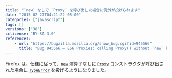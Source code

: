 ```yaml
---
title: "`new` なしで `Proxy` を呼び出した場合に例外が投げられます"
date: "2015-02-27T04:21:22-05:00"
categories: ["javascript"]
tags: []
versions: ["38"]
cclicense: "BY-SA 3.0"
references:
    - url: "https://bugzilla.mozilla.org/show_bug.cgi?id=945566"
      title: "Bug 945566 – ES6 Proxies: calling Proxy() without `new` keyword -> TypeError"
---
```

Firefox は、仕様に従って、[`new`](https://developer.mozilla.org/ja/docs/Web/JavaScript/Reference/Operators/new) 演算子なしに [`Proxy`](https://developer.mozilla.org/ja/docs/Web/JavaScript/Reference/Global_Objects/Proxy) コンストラクタが呼び出された場合に [`TypeError`](https://developer.mozilla.org/ja/docs/Web/JavaScript/Reference/Global_Objects/TypeError) を投げるようになりました。
